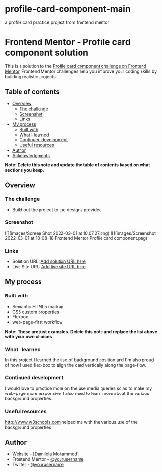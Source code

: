 # profile-card-component-main
a profile card practice project from frontend mentor
# Frontend Mentor - Profile card component solution

This is a solution to the [Profile card component challenge on Frontend Mentor](https://www.frontendmentor.io/challenges/profile-card-component-cfArpWshJ). Frontend Mentor challenges help you improve your coding skills by building realistic projects. 

## Table of contents

- [Overview](#overview)
  - [The challenge](#the-challenge)
  - [Screenshot](#screenshot)
  - [Links](#links)
- [My process](#my-process)
  - [Built with](#built-with)
  - [What I learned](#what-i-learned)
  - [Continued development](#continued-development)
  - [Useful resources](#useful-resources)
- [Author](#author)
- [Acknowledgments](#acknowledgments)

**Note: Delete this note and update the table of contents based on what sections you keep.**

## Overview

### The challenge

- Build out the project to the designs provided

### Screenshot

![](images/Screen Shot 2022-03-01 at 10.07.27.png)
![](images/Screenshot 2022-03-01 at 10-08-18 Frontend Mentor Profile card component.png)


### Links

- Solution URL: [Add solution URL here](https://your-solution-url.com)
- Live Site URL: [Add live site URL here](https://your-live-site-url.com)

## My process

### Built with

- Semantic HTML5 markup
- CSS custom properties
- Flexbox
- web-page-first workflow

**Note: These are just examples. Delete this note and replace the list above with your own choices**

### What I learned

In this project I learned the use of background position and I'm also proud of how I used flex-box to align the card vertically along the page-flow.



### Continued development

I would love to practice more on the use media queries so as to make my web-page more responsive. I also need to learn more about the various background properties.

### Useful resources

http://www.w3schools.com helped me with the various use of the background properties

## Author

- Website - [Damilola Mohammed]
- Frontend Mentor - [@yourusername](https://www.frontendmentor.io/profile/activus-d)
- Twitter - [@yourusername](https://www.twitter.com/activus_d)
